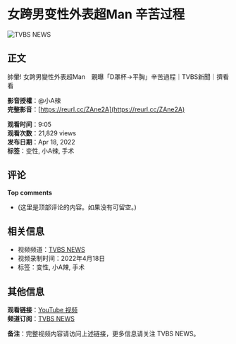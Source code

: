 # 女跨男变性外表超Man 辛苦过程

![TVBS NEWS](https://i.ytimg.com/an/5nwNW4KdC0SzrhF9BXEYOQ/featured_channel.jpg?v=5f793b0d)

## 正文
帥暈! 女跨男變性外表超Man　親曝「D罩杯→平胸」辛苦過程｜TVBS新聞｜擠看看

**影音授權**：@小A辣  
**完整影音**：[https://reurl.cc/ZAne2A](https://reurl.cc/ZAne2A)  

**观看时间**：9:05  
**观看次数**：21,829 views  
**发布日期**：Apr 18, 2022  
**标签**：变性, 小A辣, 手术

## 评论
**Top comments**
- (这里是顶部评论的内容。如果没有可留空。)

## 相关信息
- 视频频道：[TVBS NEWS](https://www.youtube.com/@TVBSNEWS01)
- 视频录制时间：2022年4月18日
- 标签：变性, 小A辣, 手术

## 其他信息
**观看链接**：[YouTube 视频](https://reurl.cc/ZAne2A)  
**频道订阅**：[TVBS NEWS](https://www.youtube.com/@TVBSNEWS01)  

**备注**：完整视频内容请访问上述链接，更多信息请关注 TVBS NEWS。